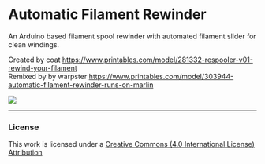 # Automatic Filament Rewinder 
An Arduino based filament spool rewinder with automated filament slider for clean windings.  

Created by coat https://www.printables.com/model/281332-respooler-v01-rewind-your-filament  
Remixed by by warpster https://www.printables.com/model/303944-automatic-filament-rewinder-runs-on-marlin

![ ](https://media.printables.com/media/prints/303944/images/2948892_8fc0fac6-3e9b-40d5-8b64-75251201201f/thumbs/inside/1920x1440/png/rewinder_final.webp)


-----
### License

This work is licensed under a [Creative Commons (4.0 International License) Attribution](https://creativecommons.org/licenses/by/4.0/)


